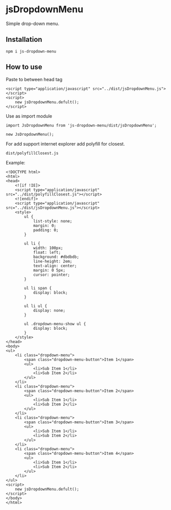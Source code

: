 # jsDropdownMenu

Simple drop-down menu.

## Installation

```npm i js-dropdown-menu```

## How to use

Paste to between head tag 

```
<script type="application/javascript" src="../dist/jsDropdownMenu.js"></script>
<script>
    new jsDropdownMenu.defult();
</script>
```

Use as import module
```
import JsDropdownMenu from 'js-dropdown-menu/dist/jsDropdownMenu';

new JsDropdownMenu();
```

For add support internet explorer add polyfill for closest.

```dist/polyfillClosest.js```

Example: 
```
<!DOCTYPE html>
<html>
<head>
    <![if !IE]>
    <script type="application/javascript" src="../dist/polyfillClosest.js"></script>
    <![endif]>
    <script type="application/javascript" src="../dist/jsDropdownMenu.js"></script>
    <style>
        ul {
            list-style: none;
            margin: 0;
            padding: 0;
        }

        ul li {
            width: 100px;
            float: left;
            background: #dbdbdb;
            line-height: 2em;
            text-align: center;
            margin: 0 5px;
            cursor: pointer;
        }

        ul li span {
            display: block;
        }

        ul li ul {
            display: none;
        }

        ul .dropdown-menu-show ul {
            display: block;
        }
    </style>
</head>
<body>
<ul>
    <li class="dropdown-menu">
        <span class="dropdown-menu-button">Item 1</span>
        <ul>
            <li>Sub Item 1</li>
            <li>Sub Item 2</li>
        </ul>
    </li>
    <li class="dropdown-menu">
        <span class="dropdown-menu-button">Item 2</span>
        <ul>
            <li>Sub Item 1</li>
            <li>Sub Item 2</li>
        </ul>
    </li>
    <li class="dropdown-menu">
        <span class="dropdown-menu-button">Item 3</span>
        <ul>
            <li>Sub Item 1</li>
            <li>Sub Item 2</li>
        </ul>
    </li>
    <li class="dropdown-menu">
        <span class="dropdown-menu-button">Item 4</span>
        <ul>
            <li>Sub Item 1</li>
            <li>Sub Item 2</li>
        </ul>
    </li>
</ul>
<script>
    new jsDropdownMenu.defult();
</script>
</body>
</html>
```